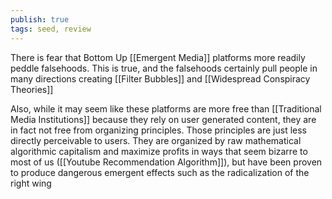 ```yaml
---
publish: true
tags: seed, review
---
```

There is fear that Bottom Up [[Emergent Media]] platforms more readily peddle falsehoods. This is true, and the falsehoods certainly pull people in many directions creating [[Filter Bubbles]] and [[Widespread Conspiracy Theories]]

Also, while it may seem like these platforms are more free than [[Traditional Media Institutions]] because they rely on user generated content, they are in fact not free from organizing principles. Those principles are just less directly perceivable to users. They are organized by raw mathematical algorithmic capitalism and maximize profits in ways that seem bizarre to most of us ([[Youtube Recommendation Algorithm]]), but have been proven to produce dangerous emergent effects such as the radicalization of the right wing
